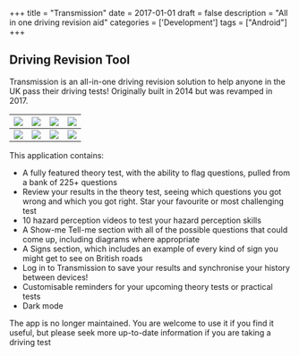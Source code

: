 +++
title = "Transmission"
date = 2017-01-01
draft = false
description = "All in one driving revision aid"
categories = ['Development']
tags = ["Android"]
+++

## Driving Revision Tool

Transmission is an all-in-one driving revision solution to help anyone in the UK pass their driving tests! Originally built in 2014 but was revamped in 2017. 

| ![](/img/projects/transmission/transmission_1.png) | ![](/img/projects/transmission/transmission_2.png) | ![](/img/projects/transmission/transmission_3.png) | ![](/img/projects/transmission/transmission_4.png) | 
|---|---|---|---|
| ![](/img/projects/transmission/transmission_5.png) | ![](/img/projects/transmission/transmission_6.png) | ![](/img/projects/transmission/transmission_7.png) | ![](/img/projects/transmission/transmission_8.png) | 

This application contains:

- A fully featured theory test, with the ability to flag questions, pulled from a bank of 225+ questions
- Review your results in the theory test, seeing which questions you got wrong and which you got right. Star your favourite or most challenging test
- 10 hazard perception videos to test your hazard perception skills
- A Show-me Tell-me section with all of the possible questions that could come up, including diagrams where appropriate
- A Signs section, which includes an example of every kind of sign you might get to see on British roads
- Log in to Transmission to save your results and synchronise your history between devices!
- Customisable reminders for your upcoming theory tests or practical tests
- Dark mode

The app is no longer maintained. You are welcome to use it if you find it useful, but please seek more up-to-date information if you are taking a driving test